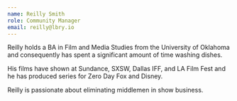 ```yaml
---
name: Reilly Smith
role: Community Manager
email: reilly@lbry.io
---
```

Reilly holds a BA in Film and Media Studies from the University of Oklahoma and consequently has spent a significant amount of time washing dishes.

His films have shown at Sundance, SXSW, Dallas IFF, and LA Film Fest and he has produced series for Zero Day Fox and Disney.

Reilly is passionate about eliminating middlemen in show business.